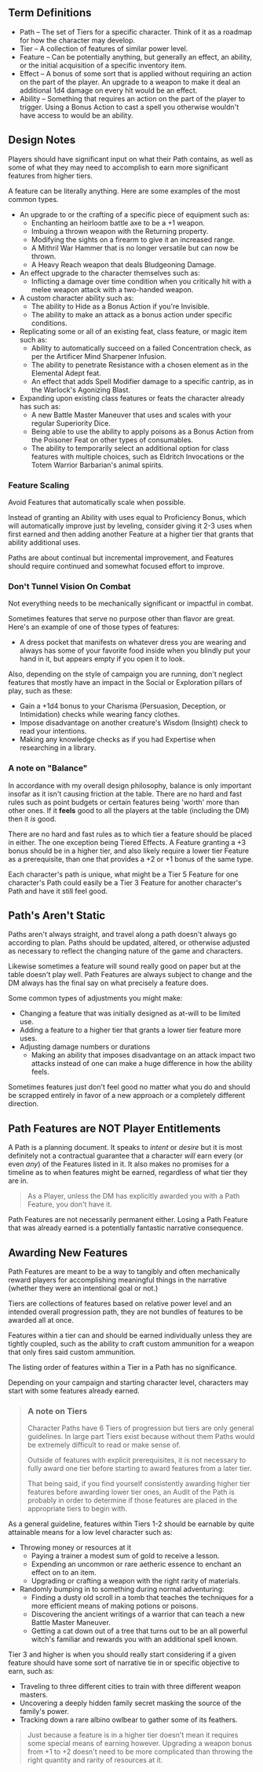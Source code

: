 ﻿## Term Definitions
* Path – The set of Tiers for a specific character. Think of it as a roadmap for how the character may develop.
* Tier – A collection of features of similar power level.
* Feature – Can be potentially anything, but generally an effect, an ability, or the initial acquisition of a specific inventory item.
* Effect – A bonus of some sort that is applied without requiring an action on the part of the player. An upgrade to a weapon to make it deal an additional 1d4 damage on every hit would be an effect.
* Ability – Something that requires an action on the part of the player to trigger. Using a Bonus Action to cast a spell you otherwise wouldn't have access to would be an ability.

## Design Notes
Players should have significant input on what their Path contains, as well as some of what they may need to accomplish to earn more significant features from higher tiers.

A feature can be literally anything. Here are some examples of the most common types.
* An upgrade to or the crafting of a specific piece of equipment such as:
	- Enchanting an heirloom battle axe to be a +1 weapon.
	- Imbuing a thrown weapon with the Returning property.
	- Modifying the sights on a firearm to give it an increased range.
	- A Mithril War Hammer that is no longer versatile but can now be thrown.
	- A Heavy Reach weapon that deals Bludgeoning Damage.
* An effect upgrade to the character themselves such as:
	- Inflicting a damage over time condition when you critically hit with a melee weapon attack with a two-handed weapon.
* A custom character ability such as:
	- The ability to Hide as a Bonus Action if you're Invisible.
	- The ability to make an attack as a bonus action under specific conditions.
* Replicating some or all of an existing feat, class feature, or magic item such as:
	- Ability to automatically succeed on a failed Concentration check, as per the Artificer Mind Sharpener Infusion.
	- The ability to penetrate Resistance with a chosen element as in the Elemental Adept feat.
	- An effect that adds Spell Modifier damage to a specific cantrip, as in the Warlock's Agonizing Blast.
* Expanding upon existing class features or feats the character already has such as:
	- A new Battle Master Maneuver that uses and scales with your regular Superiority Dice.
	- Being able to use the ability to apply poisons as a Bonus Action from the Poisoner Feat on other types of consumables.
	- The ability to temporarily select an additional option for class features with multiple choices, such as Eldritch Invocations or the Totem Warrior Barbarian's animal spirits.

### Feature Scaling
Avoid Features that automatically scale when possible.

Instead of granting an Ability with uses equal to Proficiency Bonus, which will automatically improve just by leveling, consider giving it 2-3 uses when first earned and then adding another Feature at a higher tier that grants that ability additional uses.

Paths are about continual but incremental improvement, and Features should require continued and somewhat focused effort to improve.

### Don't Tunnel Vision On Combat
Not everything needs to be mechanically significant or impactful in combat.

Sometimes features that serve no purpose other than flavor are great. Here's an example of one of those types of features:
* A dress pocket that manifests on whatever dress you are wearing and always has some of your favorite food inside when you blindly put your hand in it, but appears empty if you open it to look.

Also, depending on the style of campaign you are running, don't neglect features that mostly have an impact in the Social or Exploration pillars of play, such as these:
* Gain a +1d4 bonus to your Charisma (Persuasion, Deception, or Intimidation) checks while wearing fancy clothes.
* Impose disadvantage on another creature's Wisdom (Insight) check to read your intentions.
* Making any knowledge checks as if you had Expertise when researching in a library.

### A note on "Balance"
In accordance with my overall design philosophy, balance is only important insofar as it isn't causing friction at the table. There are no hard and fast rules such as point budgets or certain features being 'worth' more than other ones. If it **feels** good to all the players at the table (including the DM) then it *is* good.

There are no hard and fast rules as to which tier a feature should be placed in either. The one exception being Tiered Effects. A Feature granting a +3 bonus should be in a higher tier, and also likely require a lower tier Feature as a prerequisite, than one that provides a +2 or +1 bonus of the same type.

Each character's path is unique, what might be a Tier 5 Feature for one character's Path could easily be a Tier 3 Feature for another character's Path and have it still feel good.

## Path's Aren't Static
Paths aren't always straight, and travel along a path doesn't always go according to plan. Paths should be updated, altered, or otherwise adjusted as necessary to reflect the changing nature of the game and characters.

Likewise sometimes a feature will sound really good on paper but at the table doesn't play well. Path Features are always subject to change and the DM always has the final say on what precisely a feature does.

Some common types of adjustments you might make:
* Changing a feature that was initially designed as at-will to be limited use.
* Adding a feature to a higher tier that grants a lower tier feature more uses.
* Adjusting damage numbers or durations
	* Making an ability that imposes disadvantage on an attack impact two attacks instead of one can make a huge difference in how the ability feels.

Sometimes features just don't feel good no matter what you do and should be scrapped entirely in favor of a new approach or a completely different direction.

## Path Features are **NOT** Player Entitlements
A Path is a planning document. It speaks to *intent* or *desire* but it is most definitely not a contractual guarantee that a character *will* earn every (or even *any*) of the Features listed in it. It also makes no promises for a timeline as to when features might be earned, regardless of what tier they are in.

> As a Player, unless the DM has explicitly awarded you with a Path Feature, you don't have it.

Path Features are not necessarily permanent either. Losing a Path Feature that was already earned is a potentially fantastic narrative consequence.

## Awarding New Features
Path Features are meant to be a way to tangibly and often mechanically reward players for accomplishing meaningful things in the narrative (whether they were an intentional goal or not.)

Tiers are collections of features based on relative power level and an intended overall progression path, they are not bundles of features to be awarded all at once.

Features within a tier can and should be earned individually unless they are tightly coupled, such as the ability to craft custom ammunition for a weapon that only fires said custom ammunition.

The listing order of features within a Tier in a Path has no significance.

Depending on your campaign and starting character level, characters may start with some features already earned.

> ### A note on Tiers
>Character Paths have 6 Tiers of progression but tiers are only general guidelines. In large part Tiers exist because without them Paths would be extremely difficult to read or make sense of.
>
>Outside of features with explicit prerequisites, it is not necessary to fully award one tier before starting to award features from a later tier.
>
>That being said, if you find yourself consistently awarding higher tier features before awarding lower tier ones, an Audit of the Path is probably in order to determine if those features are placed in the appropriate tiers to begin with.

As a general guideline, features within Tiers 1-2 should be earnable by quite attainable means for a low level character such as:
* Throwing money or resources at it
	- Paying a trainer a modest sum of gold to receive a lesson.
	- Expending an uncommon or rare aetheric essence to enchant an effect on to an item.
	- Upgrading or crafting a weapon with the right rarity of materials.
* Randomly bumping in to something during normal adventuring:
	- Finding a dusty old scroll in a tomb that teaches the techniques for a more efficient means of making potions or poisons.
	- Discovering the ancient writings of a warrior that can teach a new Battle Master Maneuver.
	- Getting a cat down out of a tree that turns out to be an all powerful witch's familiar and rewards you with an additional spell known.

Tier 3 and higher is when you should really start considering if a given feature should have some sort of narrative tie in or specific objective to earn, such as:
* Traveling to three different cities to train with three different weapon masters.
* Uncovering a deeply hidden family secret masking the source of the family's power.
* Tracking down a rare albino owlbear to gather some of its feathers.
>Just because a feature is in a higher tier doesn't mean it requires some special means of earning however. Upgrading a weapon bonus from +1 to +2 doesn't need to be more complicated than throwing the right quantity and rarity of resources at it.
